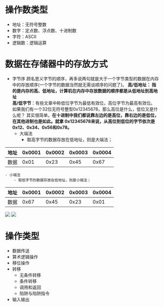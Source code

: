 # 操作数类型

- 地址：无符号整数
- 数字：定点数、浮点数、十进制数
- 字符：ASCII
- 逻辑数：逻辑运算

# 数据在存储器中的存放方式

- 字节序
	顾名思义字节的顺序，再多说两句就是大于一个字节类型的数据在内存中的存放顺序(一个字节的数据当然就无需谈顺序的问题了)。 
	**高/低地址： 指的是内存的高、低地址，计算机在内存中存放数据的顺序都是从低地址到高地址**  
	**高/低字节**：有些文章中称低位字节为最低有效位，高位字节为最高有效位。如果我们有一个32位无符号整型0x12345678，那么高位是什么，低位又是什么呢？ 其实很简单。**在十进制中我们都说靠左边的是高位，靠右边的是低位，在其他进制也是如此。就拿 0x12345678来说，从高位到低位的字节依次是0x12、0x34、0x56和0x78。**
	- 大端法
		- 取高字节的数据存放在低地址，则是大端法；
		
| 地址 | 0x0001 | 0x0002 | 0x0003 | 0x0004 |
| ---- | ------ | ------ | ------ | ------ |
| 数据 | 0x01   | 0x23   | 0x45   | 0x67   |
	- 小端法
		- 取低字节的数据存放在低地址，则是小端法；

| 地址 | 0x0001 | 0x0002 | 0x0003 | 0x0004 |
| ---- | ---- | ---- | ---- | ---- |
| 数据 | 0x67 | 0x45 | 0x23 | 0x01 |
![](https://1ees0n.oss-cn-qingdao.aliyuncs.com/Computer-organization/202402131048321.png)
![](https://1ees0n.oss-cn-qingdao.aliyuncs.com/Computer-organization/202402131048399.png)
# 操作类型

- 数据传送
- 算术逻辑操作
- 移位操作
- 转移
	- 无条件转移
	- 条件转移
	- 调用和返回
	- 陷阱与陷阱指令
- 输入输出

